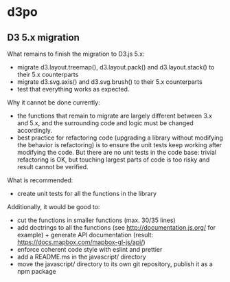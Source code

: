 # d3po

## D3 5.x migration

What remains to finish the migration to D3.js 5.x:

- migrate d3.layout.treemap(), d3.layout.pack() and d3.layout.stack() to their 5.x counterparts
- migrate d3.svg.axis() and d3.svg.brush() to their 5.x counterparts
- test that everything works as expected.

Why it cannot be done currently:

- the functions that remain to migrate are largely different between 3.x and 5.x, and the surrounding code and logic must be changed accordingly.
- best practice for refactoring code (upgrading a library without modifying the behavior is refactoring) is to ensure the unit tests keep working after modifying the code. But there are no unit tests in the code base: trivial refactoring is OK, but touching largest parts of code is too risky and result cannot be verified.

What is recommended:

- create unit tests for all the functions in the library

Additionally, it would be good to:

- cut the functions in smaller functions (max. 30/35 lines)
- add doctrings to all the functions (see http://documentation.js.org/ for example) + generate API documentation (result: https://docs.mapbox.com/mapbox-gl-js/api/)
- enforce coherent code style with eslint and prettier
- add a README.ms in the javascript/ directory
- move the javascript/ directory to its own git repository, publish it as a npm package

